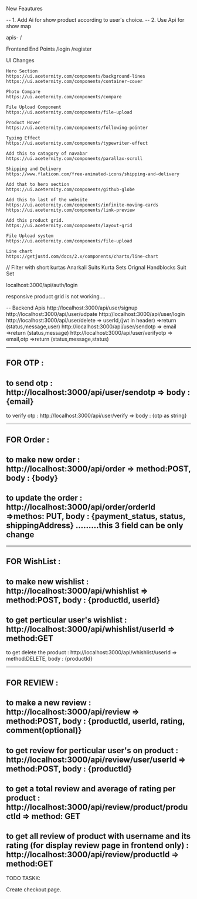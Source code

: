 New Feautures

-- 1. Add Ai for show product according to user's choice.
-- 2. Use Api for show map

apis- /

Frontend End Points
/login
/register

UI Changes

    Hero Section
    https://ui.aceternity.com/components/background-lines
    https://ui.aceternity.com/components/container-cover

    Photo Compare
    https://ui.aceternity.com/components/compare

    File Upload Component
    https://ui.aceternity.com/components/file-upload

    Product Hover
    https://ui.aceternity.com/components/following-pointer

    Typing Effect
    https://ui.aceternity.com/components/typewriter-effect

    Add this to catagory of navabar
    https://ui.aceternity.com/components/parallax-scroll
    
    Shipping and Delivery
    https://www.flaticon.com/free-animated-icons/shipping-and-delivery

    Add that to hero section
    https://ui.aceternity.com/components/github-globe

    Add this to last of the website
    https://ui.aceternity.com/components/infinite-moving-cards
    https://ui.aceternity.com/components/link-preview

    Add this product grid.
    https://ui.aceternity.com/components/layout-grid

    File Upload system
    https://ui.aceternity.com/components/file-upload

    Line chart
    https://getjustd.com/docs/2.x/components/charts/line-chart


// Filter with
short kurtas
Anarkali Suits
Kurta Sets
Orignal Handblocks Suit Set


<!-- todo: In assests one screen shot show that ss and add that all products in that footer section-->
<!-- todo: Make username api and find that all username and make that api -->
<!-- todo: Add that state api and make that looks like that -->

localhost:3000/api/auth/login

responsive product grid is not working....

-- Backend Apis
http://localhost:3000/api/user/signup
http://localhost:3000/api/user/udpate
http://localhost:3000/api/user/login
http://localhost:3000/api/user/delete => userId,(jwt in header) =>return (status,message,user)
http://localhost:3000/api/user/sendotp => email =>return (status,message)
http://localhost:3000/api/user/verifyotp => email,otp =>return (status,message,status)

****************************************************************************************
FOR OTP :
----------------------------------------------------------------------------------------
to send otp : http://localhost:3000/api/user/sendotp => body : {email}
----------------------------------------------------------------------------------------
to verify otp : http://localhost:3000/api/user/verify => body : {otp as string}

****************************************************************************************
FOR Order : 
----------------------------------------------------------------------------------------
to make new order : http://localhost:3000/api/order => method:POST, body : {body}
----------------------------------------------------------------------------------------
to update the order : http://localhost:3000/api/order/orderId =>methos: PUT, body : {payment_status, status, shippingAddress} .........this 3 field can be only change
----------------------------------------------------------------------------------------


****************************************************************************************
FOR WishList : 
----------------------------------------------------------------------------------------
to make new wishlist : http://localhost:3000/api/whishlist => method:POST, body : {productId, userId}
----------------------------------------------------------------------------------------
to get perticular user's wishlist : http://localhost:3000/api/whishlist/userId => method:GET
----------------------------------------------------------------------------------------
to get delete the product : http://localhost:3000/api/whishlist/userId => method:DELETE, body : {productId}


****************************************************************************************
FOR REVIEW : 
----------------------------------------------------------------------------------------
to make a new review : http://localhost:3000/api/review => method:POST, body : {productId, userId, rating, comment(optional)}
----------------------------------------------------------------------------------------
to get review for perticular user's on product : http://localhost:3000/api/review/user/userId => method:POST, body : {productId}
----------------------------------------------------------------------------------------
to get a total review and average of rating per product : http://localhost:3000/api/review/product/productId => method: GET
----------------------------------------------------------------------------------------
to get all review of product with username and its rating (for display review page in frontend only) : http://localhost:3000/api/review/productId => method:GET
----------------------------------------------------------------------------------------












TODO TASKK:

Create checkout page.